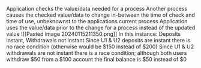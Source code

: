 Application checks the value/data needed for a process
Another process causes the checked value/data to change in-between the time of check and time of use, unbeknownst to the applications current process
Application uses the value/data prior to the change for a process instead of the updated value
![[Pasted image 20240115211350.png]]
In this instance: Deposits instant, Withdrawals not instant
Since U1 & U2 deposits are instant there is no race condition (otherwise would be $150 instead of $200)
Since U1 & U2 withdrawals are not instant there is a race condition; although both users withdraw $50 from a $100 account the final balance is $50 instead of $0
